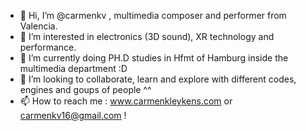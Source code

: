 - 👋 Hi, I’m @carmenkv , multimedia composer and performer from Valencia.
- 👀 I’m interested in electronics (3D sound), XR technology and performance. 
- 🌱 I’m currently doing PH.D studies in Hfmt of Hamburg inside the multimedia department :D
- 💞️ I’m looking to collaborate, learn and explore with different codes, engines and goups of people ^^ 
- 📫 How to reach me : www.carmenkleykens.com or carmenkv16@gmail.com ! 

<!---
carmenkv/carmenkv is a ✨ special ✨ repository because its `README.md` (this file) appears on your GitHub profile.
You can click the Preview link to take a look at your changes.
--->

